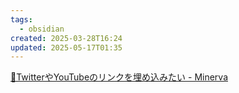 ```yaml
---
tags:
  - obsidian
created: 2025-03-28T16:24
updated: 2025-05-17T01:35
---
```

[📗TwitterやYouTubeのリンクを埋め込みたい - Minerva](https://minerva.mamansoft.net/%F0%9F%93%97Obsidian%E9%80%86%E5%BC%95%E3%81%8D%E3%83%AC%E3%82%B7%E3%83%94/%F0%9F%93%97Twitter%E3%82%84YouTube%E3%81%AE%E3%83%AA%E3%83%B3%E3%82%AF%E3%82%92%E5%9F%8B%E3%82%81%E8%BE%BC%E3%81%BF%E3%81%9F%E3%81%84)